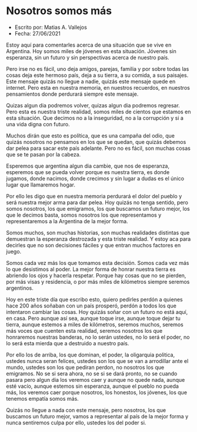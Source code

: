 # Nosotros somos más

- Escrito por: Matias A. Vallejos
- Fecha: 27/06/2021

Estoy aquí para comentarles acerca de una situación que se vive en Argentina. Hoy somos miles de jóvenes en esta situación. Jóvenes sin esperanza, sin un futuro y sin perspectivas acerca de nuestro país.

Pero irse no es fácil, uno deja amigos, parejas, familia y por sobre todas las cosas deja este hermoso país, deja a su tierra, a su comida, a sus paisajes. Este mensaje quizás no llegue a nadie, quizás este mensaje quede en internet. Pero esta en nuestra memoria, en nuestros recuerdos, en nuestros pensamientos donde perdurará siempre este mensaje.

Quizas algun dia podremos volver, quizas algun dia podremos regresar. Pero esta es nuestra triste realidad, somos miles de cientos que estamos en esta situación. Que decimos no a la inseguridad, no a la corrupción y si a una vida digna con futuro.

Muchos dirán que esto es política, que es una campaña del odio, que quizás nosotros no pensamos en los que se quedan, que quizás debemos dar pelea para sacar este país adelante. Pero no es fácil, son muchas cosas que se te pasan por la cabeza. 

Esperemos que argentina algun dia cambie, que nos de esperanza, esperemos que se pueda volver porque es nuestra tierra, es donde jugamos, donde nacimos, donde crecimos y sin lugar a dudas es el único lugar que llamaremos hogar.

Por ello les digo que en nuestra memoria perdurará el dolor del pueblo y será nuestra mejor arma para dar pelea. Hoy quizás no tenga sentido, pero somos nosotros, los que emigramos, los que buscamos un futuro mejor, los que le decimos basta, somos nosotros los que representamos y representaremos a la Argentina de la mejor forma.

Somos muchos, son muchas historias, son muchas realidades distintas que demuestran la esperanza destrozada y esta triste realidad. Y estoy aca para decirles que no son decisiones fáciles y que entran muchos factores en juego.

Somos cada vez más los que tomamos esta decisión. Somos cada vez más lo que desistimos al poder. La mejor forma de honrar nuestra tierra es abriendo los ojos y hacerla respetar. Porque hay cosas que no se pierden, por más visas y residencia, o por más miles de kilómetros siempre seremos argentinos.

Hoy en este triste día que escribo esto, quiero pedirles perdón a quienes hace 200 años soñaban con un país prosperó, perdón a todos los que intentaron cambiar las cosas. Hoy quizás soñar con un futuro no está aquí, en casa. Pero aunque así sea, aunque toque irse, aunque toque dejar tu tierra, aunque estemos a miles de kilómetros, seremos muchos, seremos más voces que cuenten esta realidad, seremos nosotros los que honraremos nuestras banderas, no lo serán ustedes, no lo será el poder, no lo será esta mierda que a destruido a nuestro país. 

Por ello los de arriba, los que dominan, el poder, la oligarquia politica, ustedes nunca seran felices, ustedes son los que se van a arrodillar ante el mundo, ustedes son los que pediran perdon, no nosotros los que emigramos. No se si sera ahora, no se si se dará pronto, no se cuando pasara pero algun dia los veremos caer y aunque no quede nada, aunque esté vacío, aunque estemos sin esperanza, aunque el pueblo no pueda más, los veremos caer porque nosotros, los honestos, los jóvenes, los que tenemos empatía somos más.

Quizás no llegue a nada con este mensaje, pero nosotros, los que buscamos un futuro mejor, vamos a representar al país de la mejor forma y nunca sentiremos culpa por ello, ustedes los del poder si.